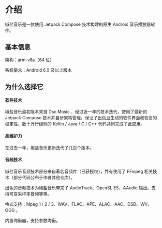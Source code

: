 # 介绍

椒盐音乐是一款使用 Jetpack Compose 技术构建的原生 Android 音乐播放器软件。

## 基本信息

架构：arm-v8a（64 位）

系统要求：Android 6.0 及以上版本

## 为什么选择它

#### 软件技术

椒盐音乐最初版本来自 Dso Music ，经过近一年的技术迭代，使用了最新的 Jetpack Compose 技术并自研架构管理，保证了出色且生动的软件界面和较高的稳定性。数十万行级别的 Koltin / Java / C / C++ 代码共同完成了此应用。

#### 高维护力

在过去一年，椒盐音乐更新迭代了几百个版本。

#### 音频技术

椒盐音乐音频技术部分来自著名音频库（已获授权），并有使用了 FFmpeg 相关技术（部分代码公布于作者其他仓库）。

出色的音频技术为椒盐音乐带来了 AudioTrack、OpenSL ES、AAudio 输出。支持可变采样率音频等等。

格式支持：Mpeg 1 / 2 / 3、WAV、FLAC、APE、ALAC、AAC、DSD、WV、OGG 。

内置均衡器，支持参数均衡。

